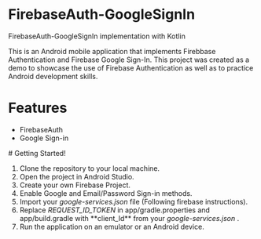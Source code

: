 # FirebaseAuth-GoogleSignIn
FirebaseAuth-GoogleSignIn implementation with Kotlin

This is an Android mobile application that implements Firebbase Authentication and Firebase Google Sign-In. This project was created as a demo to showcase the use of Firebase Authentication as well as to practice Android development skills.

# Features
<ul>
    <li>FirebaseAuth</li>
    <li>Google Sign-in</li>
</ul>
# Getting Started!

<ol>
  <li>Clone the repository to your local machine.</li>
  <li>Open the project in Android Studio.</li>
  <li>Create your own Firebase Project.</li>
    <li>Enable Google and Email/Password Sign-in methods.</li>
    <li>Import your <em>google-services.json</em> file (Following firebase instructions).</li>
  <li>Replace <em>REQUEST_ID_TOKEN</em> in app/gradle.properties and app/build.gradle with **client_Id** from your <em>google-services.json</em> .</li>
  <li>Run the application on an emulator or an Android device.</li>
  
</ol>
